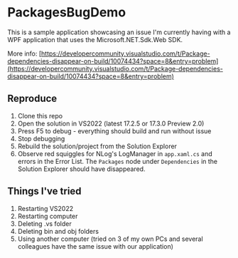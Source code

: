 # PackagesBugDemo

This is a sample application showcasing an issue I'm currently having with a WPF application that uses the Microsoft.NET.Sdk.Web SDK.

More info: [https://developercommunity.visualstudio.com/t/Package-dependencies-disappear-on-build/10074434?space=8&entry=problem](https://developercommunity.visualstudio.com/t/Package-dependencies-disappear-on-build/10074434?space=8&entry=problem)

## Reproduce

1. Clone this repo
2. Open the solution in VS2022 (latest 17.2.5 or 17.3.0 Preview 2.0)
3. Press F5 to debug - everything should build and run without issue
4. Stop debugging
5. Rebuild the solution/project from the Solution Explorer
6. Observe red squiggles for NLog's LogManager in `app.xaml.cs` and errors in the Error List. The `Packages` node under `Dependencies` in the Solution Explorer should have disappeared.

## Things I've tried

1. Restarting VS2022
2. Restarting computer
3. Deleting .vs folder
4. Deleting bin and obj folders
5. Using another computer (tried on 3 of my own PCs and several colleagues have the same issue with our application)
